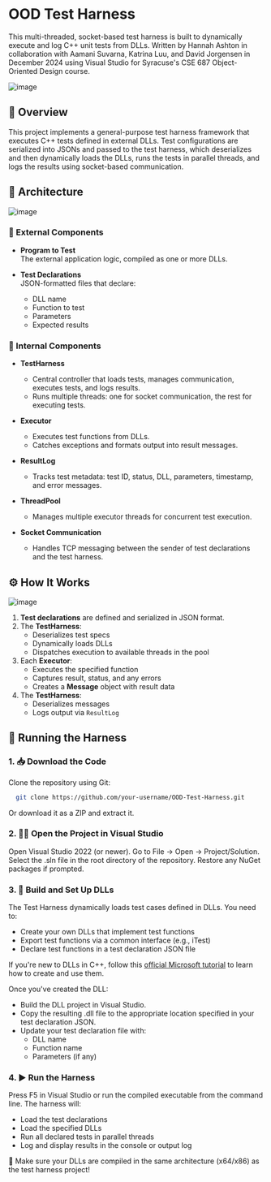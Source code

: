 # OOD Test Harness

This multi-threaded, socket-based test harness is built to dynamically execute and log C++ unit tests from DLLs. Written by Hannah Ashton in collaboration with Aamani Suvarna, Katrina Luu, and David Jorgensen in December 2024 using Visual Studio for Syracuse's CSE 687 Object-Oriented Design course.

![image](https://github.com/user-attachments/assets/29773a8a-a609-4009-825d-36e47163bae8)

## 🧩 Overview

This project implements a general-purpose test harness framework that executes C++ tests defined in external DLLs. Test configurations are serialized into JSONs and passed to the test harness, which deserializes and then dynamically loads the DLLs, runs the tests in parallel threads, and logs the results using socket-based communication.

## 🧱 Architecture
![image](https://github.com/user-attachments/assets/cf5ad8fd-6510-4a42-a108-133316f5e062)

### 🧷 External Components

- **Program to Test**  
  The external application logic, compiled as one or more DLLs.

- **Test Declarations**  
  JSON-formatted files that declare:
  - DLL name
  - Function to test
  - Parameters
  - Expected results

### 🧩 Internal Components

- **TestHarness**
  - Central controller that loads tests, manages communication, executes tests, and logs results.
  - Runs multiple threads: one for socket communication, the rest for executing tests.

- **Executor**
  - Executes test functions from DLLs.
  - Catches exceptions and formats output into result messages.

- **ResultLog**
  - Tracks test metadata: test ID, status, DLL, parameters, timestamp, and error messages.

- **ThreadPool**
  - Manages multiple executor threads for concurrent test execution.

- **Socket Communication**  
  - Handles TCP messaging between the sender of test declarations and the test harness.

## ⚙️ How It Works

![image](https://github.com/user-attachments/assets/0133e2e7-c7a6-4005-aae7-486dff6c5852)

1. **Test declarations** are defined and serialized in JSON format.
2. The **TestHarness**:
   - Deserializes test specs
   - Dynamically loads DLLs
   - Dispatches execution to available threads in the pool
3. Each **Executor**:
   - Executes the specified function
   - Captures result, status, and any errors
   - Creates a **Message** object with result data
4. The **TestHarness**:
   - Deserializes messages
   - Logs output via `ResultLog`
  
## 🚀 Running the Harness

### 1. 📥 Download the Code

  Clone the repository using Git:

```bash
  git clone https://github.com/your-username/OOD-Test-Harness.git
```

  Or download it as a ZIP and extract it.

### 2. 🧑‍💻 Open the Project in Visual Studio
Open Visual Studio 2022 (or newer).
Go to File → Open → Project/Solution.
Select the .sln file in the root directory of the repository.
Restore any NuGet packages if prompted.

### 3. 🧩 Build and Set Up DLLs
The Test Harness dynamically loads test cases defined in DLLs. You need to:
  - Create your own DLLs that implement test functions
  - Export test functions via a common interface (e.g., iTest)
  - Declare test functions in a test declaration JSON file

If you're new to DLLs in C++, follow this [official Microsoft tutorial](https://learn.microsoft.com/en-us/cpp/build/walkthrough-creating-and-using-a-dynamic-link-library-cpp?view=msvc-170) to learn how to create and use them.

Once you've created the DLL:
  - Build the DLL project in Visual Studio.
  - Copy the resulting .dll file to the appropriate location specified in your test declaration JSON.
  - Update your test declaration file with:
     - DLL name
     - Function name
     - Parameters (if any)

### 4. ▶️ Run the Harness
Press F5 in Visual Studio or run the compiled executable from the command line.
The harness will:
  - Load the test declarations
  - Load the specified DLLs
  - Run all declared tests in parallel threads
  - Log and display results in the console or output log

📌 Make sure your DLLs are compiled in the same architecture (x64/x86) as the test harness project!

